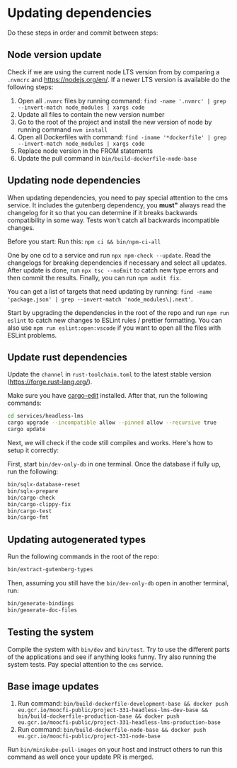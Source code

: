 # Updating dependencies

Do these steps in order and commit between steps:

## Node version update

Check if we are using the current node LTS version from by comparing a `.nvmcrc` and https://nodejs.org/en/. If a newer LTS version is available do the following steps:

1. Open all `.nvmrc` files by running command: `find -name '.nvmrc' | grep --invert-match node_modules | xargs code`
2. Update all files to contain the new version number
3. Go to the root of the project and install the new version of node by running command `nvm install`
4. Open all Dockerfiles with command: `find -iname '*dockerfile' | grep --invert-match node_modules | xargs code`
5. Replace node version in the FROM statements
6. Update the pull command in `bin/build-dockerfile-node-base`

## Updating node dependencies

When updating dependencies, you need to pay special attention to the cms service. It includes the gutenberg dependency, you **must"** always read the changelog for it so that you can determine if it breaks backwards compatibility in some way. Tests won't catch all backwards incompatible changes.

Before you start: Run this: `npm ci && bin/npm-ci-all`

One by one cd to a service and run `npx npm-check --update`. Read the changelogs for breaking dependencies if necessary and select all updates. After update is done, run `npx tsc --noEmit` to catch new type errors and then commit the results. Finally, you can run `npm audit fix`.

You can get a list of targets that need updating by running: `find -name 'package.json' | grep --invert-match 'node_modules\|.next'`.

Start by upgrading the dependencies in the root of the repo and run `npm run eslint` to catch new changes to ESLint rules / prettier formatting. You can also use `npm run eslint:open:vscode` if you want to open all the files with ESLint problems.

## Update rust dependencies

Update the `channel` in `rust-toolchain.toml` to the latest stable version (https://forge.rust-lang.org/).

Make sure you have [cargo-edit](https://github.com/killercup/cargo-edit) installed. After that, run the following commands:

```bash
cd services/headless-lms
cargo upgrade --incompatible allow --pinned allow --recursive true
cargo update
```

Next, we will check if the code still compiles and works. Here's how to setup it correctly:

First, start `bin/dev-only-db` in one terminal. Once the database if fully up, run the following:

```bash
bin/sqlx-database-reset
bin/sqlx-prepare
bin/cargo-check
bin/cargo-clippy-fix
bin/cargo-test
bin/cargo-fmt
```

## Updating autogenerated types

Run the following commands in the root of the repo:

```bash
bin/extract-gutenberg-types
```

Then, assuming you still have the `bin/dev-only-db` open in another terminal, run:

```bash
bin/generate-bindings
bin/generate-doc-files
```

## Testing the system

Compile the system with `bin/dev` and `bin/test`. Try to use the different parts of the applications and see if anything looks funny. Try also running the system tests. Pay special attention to the `cms` service.

## Base image updates

1. Run command: `bin/build-dockerfile-development-base && docker push eu.gcr.io/moocfi-public/project-331-headless-lms-dev-base && bin/build-dockerfile-production-base && docker push eu.gcr.io/moocfi-public/project-331-headless-lms-production-base`
2. Run command: `bin/build-dockerfile-node-base && docker push eu.gcr.io/moocfi-public/project-331-node-base`

Run `bin/minikube-pull-images` on your host and instruct others to run this command as well once your update PR is merged.
